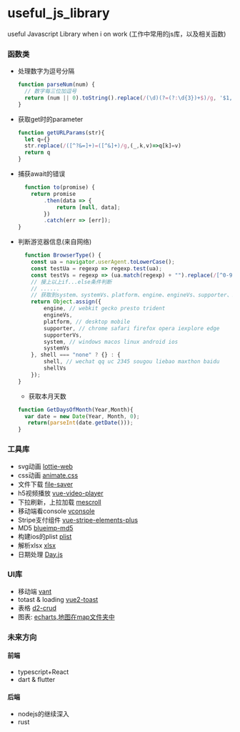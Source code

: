 # useful_js_library
useful Javascript Library when i on work (工作中常用的js库，以及相关函数)

### 函数类

+ 处理数字为逗号分隔

  ```javascript
  function parseNum(num) {
    // 数字每三位加逗号
    return (num || 0).toString().replace(/(\d)(?=(?:\d{3})+$)/g, '$1,')
  }
  ```
+ 获取get时的parameter

  ```javascript
  function getURLParams(str){
    let q={}
    str.replace(/([^?&=]+)=([^&]+)/g,(_,k,v)=>q[k]=v)
    return q
  }
  ```
+ 捕获await的错误

  ```javascript
    function to(promise) {
      return promise
          .then(data => {
              return [null, data];
          })
          .catch(err => [err]);
  }
  ```
+ 判断游览器信息(来自网络)

  ```javascript
    function BrowserType() {
      const ua = navigator.userAgent.toLowerCase();
      const testUa = regexp => regexp.test(ua);
      const testVs = regexp => (ua.match(regexp) + "").replace(/[^0-9|_.]/ig, "").replace(/_/ig, ".");
      // 接上以上if...else条件判断
      // ......
      // 获取到system、systemVs、platform、engine、engineVs、supporter、supporterVs、shell、shellVs
      return Object.assign({
          engine, // webkit gecko presto trident
          engineVs,
          platform, // desktop mobile
          supporter, // chrome safari firefox opera iexplore edge
          supporterVs,
          system, // windows macos linux android ios
          systemVs
      }, shell === "none" ? {} : {
          shell, // wechat qq uc 2345 sougou liebao maxthon baidu
          shellVs
      });
  }

  ```
  + 获取本月天数
  
  ```javascript
  function GetDaysOfMonth(Year,Month){
    var date = new Date(Year, Month, 0);
     return(parseInt(date.getDate()));
  }
  ```

### 工具库

+ svg动画  [lottie-web](https://github.com/airbnb/lottie-web)
+ css动画   [animate.css](https://github.com/daneden/animate.css)
+ 文件下载  [file-saver](https://github.com/eligrey/FileSaver.js)
+ h5视频播放   [vue-video-player](https://github.com/surmon-china/vue-video-player)
+ 下拉刷新，上拉加载 [mescroll](https://github.com/mescroll/mescroll)
+ 移动端看console [vconsole](https://github.com/Tencent/vConsole)
+ Stripe支付组件 [vue-stripe-elements-plus](https://github.com/fromAtoB/vue-stripe-elements)
+ MD5 [blueimp-md5](https://github.com/clearbladeplatform/blueimp_md5)
+ 构建ios的plist [plist](https://github.com/TooTallNate/plist.js)
+ 解析xlsx  [xlsx](https://github.com/SheetJS/js-xlsx)
+ 日期处理 [Day.js](https://github.com/iamkun/dayjs)

### UI库

+ 移动端 [vant](https://github.com/youzan/vant)
+ totast & loading [vue2-toast](https://github.com/lin-xin/vue-toast)
+ 表格 [d2-crud](https://github.com/d2-projects/d2-crud)
+ 图表: [echarts,地图在map文件夹中](https://github.com/apache/incubator-echarts)

### 未来方向

#### 前端
+ typescript+React
+ dart & flutter

#### 后端
+ nodejs的继续深入
+ rust 
